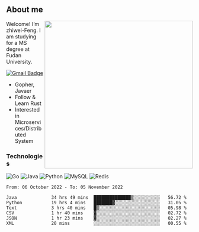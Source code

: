 ## About me

<img align="right" src="https://github-readme-stats-zhiwei-feng.vercel.app/api?username=zhiwei-Feng&show_icons=true" width="400" />

Welcome! I’m zhiwei-Feng. I am studying for a MS degree at Fudan University.  

[![Gmail Badge](https://img.shields.io/badge/-zhiwei.feng1995@gmail.com-c14438?style=flat-square&logo=Gmail&logoColor=white&link=mailto:zhiwei.feng1995@gmail.com)](mailto:zhiwei.feng1995@gmail.com)

- Gopher, Javaer
- Follow & Learn Rust
- Interested in Microservices/Distributed System


### Technologies
![Go](https://img.shields.io/badge/-Go-000000?style=flat-square&logo=go)
![Java](https://img.shields.io/badge/-java-E34A86?style=flat-square&logo=java)
![Python](https://img.shields.io/badge/-Python-black?style=flat-square&logo=Python)
![MySQL](https://img.shields.io/badge/-MySQL-orange?style=flat-square&logo=MySQL)
![Redis](https://img.shields.io/badge/-Redis-black?style=flat-square&logo=Redis)




  
<!--START_SECTION:waka-->

```text
From: 06 October 2022 - To: 05 November 2022

Java             34 hrs 49 mins  ██████████████▒░░░░░░░░░░   56.72 %
Python           19 hrs 4 mins   ███████▓░░░░░░░░░░░░░░░░░   31.05 %
Text             3 hrs 40 mins   █▒░░░░░░░░░░░░░░░░░░░░░░░   05.98 %
CSV              1 hr 40 mins    ▓░░░░░░░░░░░░░░░░░░░░░░░░   02.72 %
JSON             1 hr 23 mins    ▓░░░░░░░░░░░░░░░░░░░░░░░░   02.27 %
XML              20 mins         ░░░░░░░░░░░░░░░░░░░░░░░░░   00.55 %
```

<!--END_SECTION:waka-->
</p>



<!--
[![github stats](https://github-readme-stats.vercel.app/api?username=zhiwei-Feng&theme=tokyonight&show_icons=true)](https://github.com/anuraghazra/github-readme-stats)
-->




<!--
**zhiwei-Feng/zhiwei-Feng** is a ✨ _special_ ✨ repository because its `README.md` (this file) appears on your GitHub profile.

Here are some ideas to get you started:

- 🔭 I’m currently working on ...
- 🌱 I’m currently learning ...
- 👯 I’m looking to collaborate on ...
- 🤔 I’m looking for help with ...
- 💬 Ask me about ...
- 📫 How to reach me: ...
- 😄 Pronouns: ...
- ⚡ Fun fact: ...
-->



